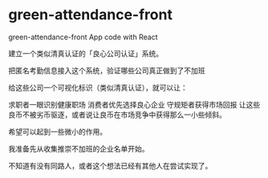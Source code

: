 # green-attendance-front
green-attendance-front App code with React

建立一个类似清真认证的「良心公司认证」系统。

把匿名考勤信息接入这个系统，验证哪些公司真正做到了不加班

给这些公司一个可视化标识（类似清真认证），就可以让：

求职者一眼识别健康职场
消费者优先选择良心企业
守规矩者获得市场回报
让这些良币不被劣币驱逐，或者说让良币在市场竞争中获得那么一小些倾斜。

希望可以起到一些微小的作用。

我准备先从收集推崇不加班的企业名单开始。

不知道有没有同路人，或者这个想法已经有其他人在尝试实现了。